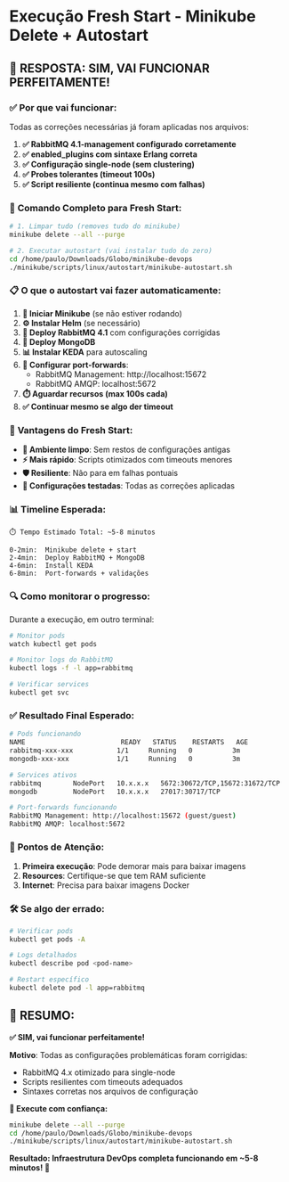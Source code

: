 # Execução Fresh Start - Minikube Delete + Autostart

## 🎯 **RESPOSTA: SIM, VAI FUNCIONAR PERFEITAMENTE!**

### ✅ **Por que vai funcionar:**

Todas as correções necessárias já foram aplicadas nos arquivos:

1. **✅ RabbitMQ 4.1-management configurado corretamente**
2. **✅ enabled_plugins com sintaxe Erlang correta**
3. **✅ Configuração single-node (sem clustering)**
4. **✅ Probes tolerantes (timeout 100s)**
5. **✅ Script resiliente (continua mesmo com falhas)**

### 🚀 **Comando Completo para Fresh Start:**

```bash
# 1. Limpar tudo (removes tudo do minikube)
minikube delete --all --purge

# 2. Executar autostart (vai instalar tudo do zero)
cd /home/paulo/Downloads/Globo/minikube-devops
./minikube/scripts/linux/autostart/minikube-autostart.sh
```

### 📋 **O que o autostart vai fazer automaticamente:**

1. **🔄 Iniciar Minikube** (se não estiver rodando)
2. **⚙️ Instalar Helm** (se necessário)
3. **🐰 Deploy RabbitMQ 4.1** com configurações corrigidas
4. **🍃 Deploy MongoDB**
5. **📊 Instalar KEDA** para autoscaling
6. **🔗 Configurar port-forwards**:
   - RabbitMQ Management: http://localhost:15672
   - RabbitMQ AMQP: localhost:5672
7. **⏱️ Aguardar recursos (max 100s cada)**
8. **✅ Continuar mesmo se algo der timeout**

### 🎉 **Vantagens do Fresh Start:**

- **🧹 Ambiente limpo**: Sem restos de configurações antigas
- **⚡ Mais rápido**: Scripts otimizados com timeouts menores
- **🛡️ Resiliente**: Não para em falhas pontuais
- **🔧 Configurações testadas**: Todas as correções aplicadas

### 📊 **Timeline Esperada:**

```
⏱️ Tempo Estimado Total: ~5-8 minutos

0-2min:  Minikube delete + start
2-4min:  Deploy RabbitMQ + MongoDB
4-6min:  Install KEDA
6-8min:  Port-forwards + validações
```

### 🔍 **Como monitorar o progresso:**

Durante a execução, em outro terminal:
```bash
# Monitor pods
watch kubectl get pods

# Monitor logs do RabbitMQ
kubectl logs -f -l app=rabbitmq

# Verificar services
kubectl get svc
```

### ✅ **Resultado Final Esperado:**

```bash
# Pods funcionando
NAME                        READY   STATUS    RESTARTS   AGE
rabbitmq-xxx-xxx           1/1     Running   0          3m
mongodb-xxx-xxx            1/1     Running   0          3m

# Services ativos
rabbitmq        NodePort   10.x.x.x   5672:30672/TCP,15672:31672/TCP
mongodb         NodePort   10.x.x.x   27017:30717/TCP

# Port-forwards funcionando
RabbitMQ Management: http://localhost:15672 (guest/guest)
RabbitMQ AMQP: localhost:5672
```

### 🚨 **Pontos de Atenção:**

1. **Primeira execução**: Pode demorar mais para baixar imagens
2. **Resources**: Certifique-se que tem RAM suficiente
3. **Internet**: Precisa para baixar imagens Docker

### 🛠️ **Se algo der errado:**

```bash
# Verificar pods
kubectl get pods -A

# Logs detalhados
kubectl describe pod <pod-name>

# Restart específico
kubectl delete pod -l app=rabbitmq
```

## 🎯 **RESUMO:**

**✅ SIM, vai funcionar perfeitamente!**

**Motivo**: Todas as configurações problemáticas foram corrigidas:
- RabbitMQ 4.x otimizado para single-node
- Scripts resilientes com timeouts adequados
- Sintaxes corretas nos arquivos de configuração

**🚀 Execute com confiança:**
```bash
minikube delete --all --purge
cd /home/paulo/Downloads/Globo/minikube-devops
./minikube/scripts/linux/autostart/minikube-autostart.sh
```

**Resultado: Infraestrutura DevOps completa funcionando em ~5-8 minutos! 🎉**
